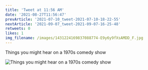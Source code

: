 ```yaml
---
title: 'Tweet at 11:56 AM'
date: '2021-08-27T11:56:47'
prevArticle: '2021-07-10_tweet-2021-07-10-18-22-55'
nextArticle: '2021-09-07_tweet-2021-09-07-16-25-48'
retweets: 0
likes: 1
img_filename: /images/1431224169837088774-E9y6y9fXsAMDD_F.jpg
---
```

Things you might hear on a 1970s comedy show

![Things you might hear on a 1970s comedy show](/images/1431224169837088774-E9y6y9fXsAMDD_F.jpg "Things you might hear on a 1970s comedy show")